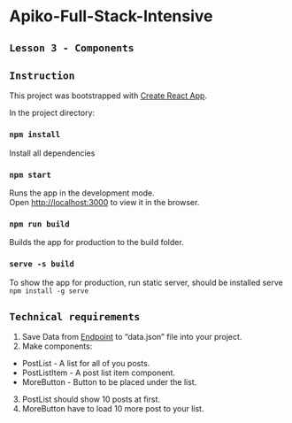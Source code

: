 # Apiko-Full-Stack-Intensive
## `Lesson 3 - Components`

## `Instruction`
This project was bootstrapped with [Create React App](https://github.com/facebookincubator/create-react-app).

In the project directory:
### `npm install`
Install all dependencies

### `npm start`
Runs the app in the development mode.<br>
Open [http://localhost:3000](http://localhost:3000) to view it in the browser.

### `npm run build`
Builds the app for production to the build folder.

### `serve -s build`
To show the app for production, run static server, should be installed serve `npm install -g serve`

## `Technical requirements`
1. Save Data from [Endpoint](https://jsonplaceholder.typicode.com/posts) to “data.json” file into your project.
2. Make components:
- PostList - A list for all of you posts.
- PostListItem - A post list item component.
- MoreButton - Button to be placed under the list.
3. PostList should show 10 posts at first.
4. MoreButton have to load 10 more post to your list.